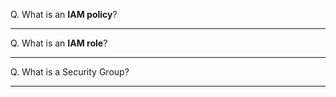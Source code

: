 
Q. What is an **IAM policy**?

---

Q. What is an **IAM role**?

---

Q. What is a Security Group?

---

